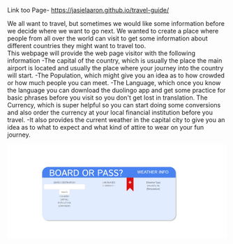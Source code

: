 Link too Page- https://jasielaaron.github.io/travel-guide/

We all want to travel, but sometimes we would like some information before we decide where we want to go next. 
We wanted to create a place where people from all over the world can visit to get some information about different countries they might want to travel too.  
This webpage will provide the web page visitor with the following information
-The capital of the country, which is usually the place the main airport is located and usually the place where your journey into the country will start.
-The Population, which might give you an idea as to how crowded or how much people you can meet.
-The Language, which once you know the language you can download the duolingo app and get some practice for basic phrases before you visit so you don't get lost in translation.
The Currency, which is super helpful so you can start doing some conversions and also order the currency at your local financial institution before you travel. 
-It also provides the current weather in the capital city to give you an idea as to what to expect and what kind of attire to wear on your fun journey.


![screenshot of application](./assets/page%20preview.jpg)